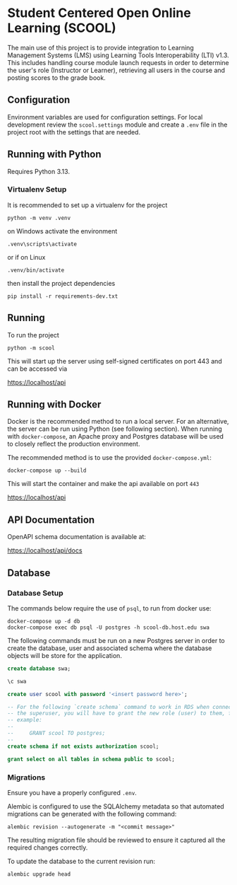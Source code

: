 # Student Centered Open Online Learning (SCOOL)

The main use of this project is to provide integration to Learning Management
Systems (LMS) using Learning Tools Interoperability (LTI) v1.3. This includes
handling course module launch requests in order to determine the user's role
(Instructor or Learner), retrieving all users in the course and posting scores
to the grade book.

## Configuration

Environment variables are used for configuration settings. For local
development review the `scool.settings` module and create a `.env` file
in the project root with the settings that are needed.

## Running with Python

Requires Python 3.13.

### Virtualenv Setup

It is recommended to set up a virtualenv for the project

```shell
python -m venv .venv
```

on Windows activate the environment

```shell
.venv\scripts\activate
```

or if on Linux

```shell
.venv/bin/activate
```

then install the project dependencies

```shell
pip install -r requirements-dev.txt
```

## Running

To run the project

```shell
python -m scool
```

This will start up the server using self-signed certificates on port 443 and
can be accessed via

<https://localhost/api>

## Running with Docker

Docker is the recommended method to run a local server. For an alternative,
the server can be run using Python (see following section). When running with
`docker-compose`, an Apache proxy and Postgres database will be used to
closely reflect the production environment.

The recommended method is to use the provided `docker-compose.yml`:

```shell
docker-compose up --build
```

This will start the container and make the api available on port `443`

<https://localhost/api>

## API Documentation

OpenAPI schema documentation is available at:

<https://localhost/api/docs>

## Database

### Database Setup

The commands below require the use of `psql`, to run from docker use:

```shell
docker-compose up -d db
docker-compose exec db psql -U postgres -h scool-db.host.edu swa
```

The following commands must be run on a new Postgres server in order to create
the database, user and associated schema where the database objects will be
store for the application.

```sql
create database swa;

\c swa

create user scool with password '<insert password here>';

-- For the following `create schema` command to work in RDS when connected as
-- the superuser, you will have to grant the new role (user) to them, for
-- example:
--
--     GRANT scool TO postgres;
--
create schema if not exists authorization scool;

grant select on all tables in schema public to scool;
```

### Migrations

Ensure you have a properly configured `.env`.

Alembic is configured to use the SQLAlchemy metadata so that automated
migrations can be generated with the following command:

```shell
alembic revision --autogenerate -m "<commit message>"
```

The resulting migration file should be reviewed to ensure it captured all
the required changes correctly.

To update the database to the current revision run:

```shell
alembic upgrade head
```
